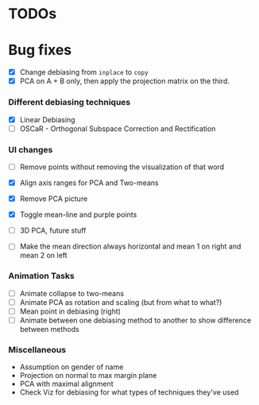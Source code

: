 # TODOs

# Bug fixes
- [x] Change debiasing from `inplace` to `copy`
- [x] PCA on A + B only, then apply the projection matrix on the third.

### Different debiasing techniques
- [x] Linear Debiasing
- [ ] OSCaR - Orthogonal Subspace Correction and Rectification

### UI changes
- [ ] Remove points without removing the visualization of that word
- [x] Align axis ranges for PCA and Two-means
- [x] Remove PCA picture
- [x] Toggle mean-line and purple points
- [ ] 3D PCA, future stuff
- [ ] Make the mean direction always horizontal and mean 1 on right and mean 2 on left


### Animation Tasks
- [ ] Animate collapse to two-means
- [ ] Animate PCA as rotation and scaling (but from what to what?)
- [ ] Mean point in debiasing (right)
- [ ] Animate between one debiasing method to another to show difference between methods

### Miscellaneous
- Assumption on gender of name
- Projection on normal to max margin plane
- PCA with maximal alignment
- Check Viz for debiasing for what types of techniques they've used  